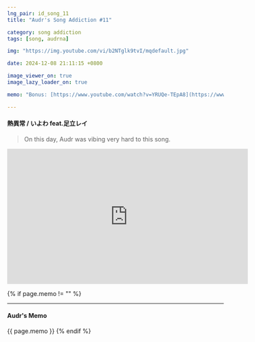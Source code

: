 ```yaml
---
lng_pair: id_song_11
title: "Audr's Song Addiction #11"

category: song addiction
tags: [song, audrna]

img: "https://img.youtube.com/vi/b2NTglk9tvI/mqdefault.jpg"

date: 2024-12-08 21:11:15 +0800

image_viewer_on: true
image_lazy_loader_on: true

memo: "Bonus: [https://www.youtube.com/watch?v=YRUQe-TEpA8](https://www.youtube.com/watch?v=YRUQe-TEpA8){:target='\_blank'}<br>I want to pass its master difficulty in project sekai"

---
```


<!-- outline-start -->
#### 熱異常 / いよわ feat.足立レイ
<!-- outline-end -->

> On this day, Audr was vibing very hard to this song.

<iframe
  width="560"
  height="315"
  src="https://www.youtube.com/embed/b2NTglk9tvI"
  title="YouTube video player"
  frameborder="0"
  allow="accelerometer; clipboard-write; encrypted-media; gyroscope; picture-in-picture; web-share"
  referrerpolicy="strict-origin-when-cross-origin"
  allowfullscreen
  data-align="center"
></iframe>

{% if page.memo != "" %}
<hr>

#### Audr's Memo

{{ page.memo }}
{% endif %}
